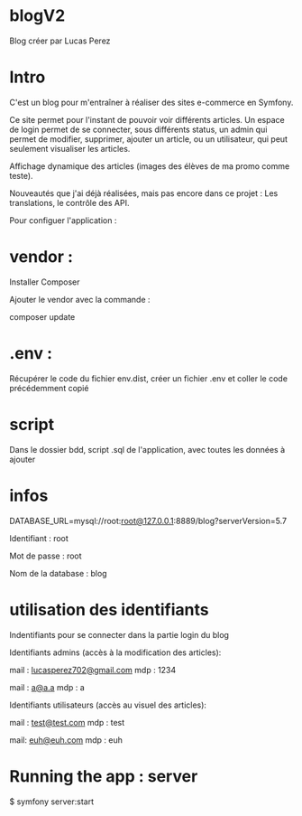 # blogV2


Blog créer par Lucas Perez

# Intro

C'est un blog pour m'entraîner à réaliser des sites e-commerce en Symfony. 

Ce site permet pour l'instant de pouvoir voir différents articles. 
Un espace de login permet de se connecter, sous différents status, 
un admin qui permet de modifier, supprimer, ajouter un article,
ou un utilisateur, qui peut seulement visualiser les articles. 

Affichage dynamique des articles (images des élèves de ma promo comme teste). 

Nouveautés que j'ai déjà réalisées, mais pas encore dans ce projet : 
Les translations, le contrôle des API.


Pour configuer l'application : 

# vendor : 

Installer Composer 

Ajouter le vendor avec la commande :

composer update

# .env : 
Récupérer le code du fichier env.dist, créer un fichier .env et coller le code précédemment copié

# script
Dans le dossier bdd, script .sql de l'application, avec toutes les données à ajouter
# infos
DATABASE_URL=mysql://root:root@127.0.0.1:8889/blog?serverVersion=5.7

Identifiant : root

Mot de passe : root

Nom de la database : blog

# utilisation des identifiants
Indentifiants pour se connecter dans la partie login du blog 

Identifiants admins (accès à la modification des articles): 

mail : lucasperez702@gmail.com
mdp : 1234

mail : a@a.a
mdp : a

Identifiants utilisateurs (accès au visuel des articles):

mail : test@test.com
mdp : test

mail: euh@euh.com
mdp : euh


# Running the app : server
$ symfony server:start
